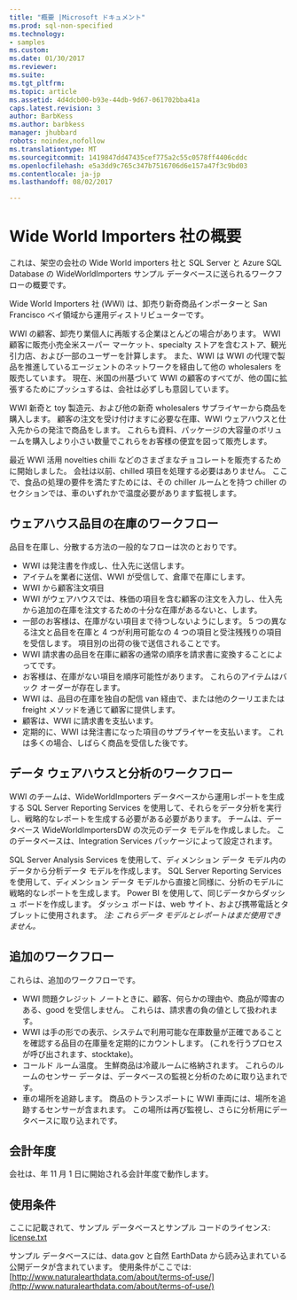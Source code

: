 ```yaml
---
title: "概要 |Microsoft ドキュメント"
ms.prod: sql-non-specified
ms.technology:
- samples
ms.custom: 
ms.date: 01/30/2017
ms.reviewer: 
ms.suite: 
ms.tgt_pltfrm: 
ms.topic: article
ms.assetid: 4d4dcb00-b93e-44db-9d67-061702bba41a
caps.latest.revision: 3
author: BarbKess
ms.author: barbkess
manager: jhubbard
robots: noindex,nofollow
ms.translationtype: MT
ms.sourcegitcommit: 1419847dd47435cef775a2c55c0578ff4406cddc
ms.openlocfilehash: e5a3dd9c765c347b7516706d6e157a47f3c9bd03
ms.contentlocale: ja-jp
ms.lasthandoff: 08/02/2017

---
```

# <a name="wide-world-importers-overview"></a>Wide World Importers 社の概要
これは、架空の会社の Wide World importers 社と SQL Server と Azure SQL Database の WideWorldImporters サンプル データベースに送られるワークフローの概要です。  

Wide World Importers 社 (WWI) は、卸売り新奇商品インポーターと San Francisco ベイ領域から運用ディストリビューターです。

WWI の顧客、卸売り業個人に再販する企業ほとんどの場合があります。 WWI 顧客に販売小売全米スーパー マーケット、specialty ストアを含むストア、観光引力店、および一部のユーザーを計算します。 また、WWI は WWI の代理で製品を推進しているエージェントのネットワークを経由して他の wholesalers を販売しています。 現在、米国の州基づいて WWI の顧客のすべてが、他の国に拡張するためにプッシュするは、会社は必ずしも意図しています。

WWI 新奇と toy 製造元、および他の新奇 wholesalers サプライヤーから商品を購入します。 顧客の注文を受け付けますに必要な在庫、WWI ウェアハウスと仕入先からの発注で商品をします。 これらも資料、パッケージの大容量のボリュームを購入しより小さい数量でこれらをお客様の便宜を図って販売します。

最近 WWI 活用 novelties chilli などのさまざまなチョコレートを販売するために開始しました。  会社は以前、chilled 項目を処理する必要はありません。 ここで、食品の処理の要件を満たすためには、その chiller ルームとを持つ chiller のセクションでは、車のいずれかで温度必要があります監視します。

## <a name="workflow-for-warehouse-stock-items"></a>ウェアハウス品目の在庫のワークフロー

品目を在庫し、分散する方法の一般的なフローは次のとおりです。
- WWI は発注書を作成し、仕入先に送信します。
- アイテムを業者に送信、WWI が受信して、倉庫で在庫にします。
- WWI から顧客注文項目
- WWI がウェアハウスでは、株価の項目を含む顧客の注文を入力し、仕入先から追加の在庫を注文するための十分な在庫があるないと、します。
- 一部のお客様は、在庫がない項目まで待つしないようにします。 5 つの異なる注文と品目を在庫と 4 つが利用可能なの 4 つの項目と受注残残りの項目を受信します。 項目別の出荷の後で送信されることです。
- WWI 請求書の品目を在庫に顧客の通常の順序を請求書に変換することによってです。
- お客様は、在庫がない項目を順序可能性があります。 これらのアイテムはバック オーダーが存在します。
- WWI は、品目の在庫を独自の配信 van 経由で、または他のクーリエまたは freight メソッドを通じて顧客に提供します。
- 顧客は、WWI に請求書を支払います。
- 定期的に、WWI は発注書になった項目のサプライヤーを支払います。 これは多くの場合、しばらく商品を受信した後です。

## <a name="data-warehouse-and-analysis-workflow"></a>データ ウェアハウスと分析のワークフロー

WWI のチームは、WideWorldImporters データベースから運用レポートを生成する SQL Server Reporting Services を使用して、それらをデータ分析を実行し、戦略的なレポートを生成する必要がある必要があります。 チームは、データベース WideWorldImportersDW の次元のデータ モデルを作成しました。 このデータベースは、Integration Services パッケージによって設定されます。

SQL Server Analysis Services を使用して、ディメンション データ モデル内のデータから分析データ モデルを作成します。 SQL Server Reporting Services を使用して、ディメンション データ モデルから直接と同様に、分析のモデルに戦略的なレポートを生成します。 Power BI を使用して、同じデータからダッシュ ボードを作成します。 ダッシュ ボードは、web サイト、および携帯電話とタブレットに使用されます。 *注: これらデータ モデルとレポートはまだ使用できません。*

## <a name="additional-workflows"></a>追加のワークフロー

これらは、追加のワークフローです。
- WWI 問題クレジット ノートときに、顧客、何らかの理由や、商品が障害のある、good を受信しません。 これらは、請求書の負の値として扱われます。
- WWI は手の形での表示、システムで利用可能な在庫数量が正確であることを確認する品目の在庫量を定期的にカウントします。 (これを行うプロセスが呼び出されます、stocktake)。
- コールド ルーム温度。 生鮮商品は冷蔵ルームに格納されます。 これらのルームのセンサー データは、データベースの監視と分析のために取り込まれです。
- 車の場所を追跡します。 商品のトランスポートに WWI 車両には、場所を追跡するセンサーが含まれます。 この場所は再び監視し、さらに分析用にデータベースに取り込まれです。

## <a name="fiscal-year"></a>会計年度

会社は、年 11 月 1 日に開始される会計年度で動作します。

## <a name="terms-of-use"></a>使用条件

ここに記載されて、サンプル データベースとサンプル コードのライセンス: [license.txt](https://github.com/Microsoft/sql-server-samples/blob/master/license.txt)

サンプル データベースには、data.gov と自然 EarthData から読み込まれている公開データが含まれています。 使用条件がここでは: [http://www.naturalearthdata.com/about/terms-of-use/](http://www.naturalearthdata.com/about/terms-of-use/)

